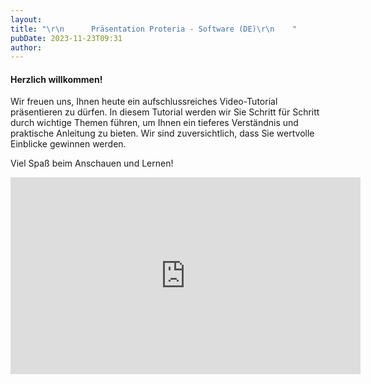 ```yaml
---
layout: 
title: "\r\n      Präsentation Proteria - Software (DE)\r\n    "
pubDate: 2023-11-23T09:31
author: 
---
```


#### Herzlich willkommen! 

Wir freuen uns, Ihnen heute ein aufschlussreiches Video-Tutorial präsentieren zu dürfen. In diesem Tutorial werden wir Sie Schritt für Schritt durch wichtige Themen führen, um Ihnen ein tieferes Verständnis und praktische Anleitung zu bieten. Wir sind zuversichtlich, dass Sie wertvolle Einblicke gewinnen werden.

Viel Spaß beim Anschauen und Lernen!

<iframe src="https://www.youtube.com/embed/QD7DiQs-cuY?si=wJLF0exF7hg6aDin&amp;controls=0" width="560" height="315" title="YouTube video player" frameborder="0" allow="accelerometer; autoplay; clipboard-write; encrypted-media; gyroscope; picture-in-picture; web-share" allowfullscreen=""></iframe>